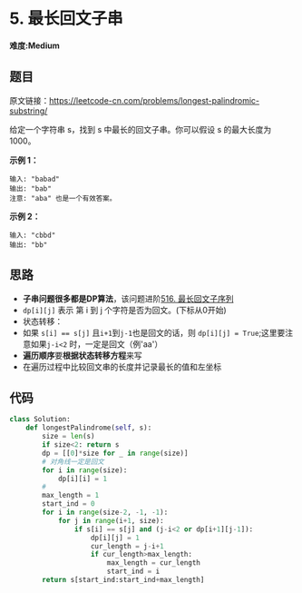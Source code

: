 # 5. 最长回文子串
**难度:Medium**
## 题目
原文链接：https://leetcode-cn.com/problems/longest-palindromic-substring/

给定一个字符串 s，找到 s 中最长的回文子串。你可以假设 s 的最大长度为 1000。

**示例 1：**
```
输入: "babad"
输出: "bab"
注意: "aba" 也是一个有效答案。
```
**示例 2：**
```
输入: "cbbd"
输出: "bb"
```

## 思路
* **子串问题很多都是DP算法**，该问题进阶[516. 最长回文子序列](https://github.com/czzbb/leetcode-python/blob/master/code/0516-%E6%9C%80%E9%95%BF%E5%9B%9E%E6%96%87%E5%AD%90%E5%BA%8F%E5%88%97.md)
* `dp[i][j]` 表示 第 i 到 j 个字符是否为回文。(下标从0开始)
* 状态转移：
* 如果 `s[i] == s[j]` 且`i+1`到`j-1`也是回文的话，则 `dp[i][j] = True`;这里要注意如果`j-i<2` 时，一定是回文（例'aa'）
* **遍历顺序**要**根据状态转移方程**来写
* 在遍历过程中比较回文串的长度并记录最长的值和左坐标

## 代码
```python
class Solution:
    def longestPalindrome(self, s):
        size = len(s)
        if size<2: return s
        dp = [[0]*size for _ in range(size)]
        # 对角线一定是回文
        for i in range(size):
            dp[i][i] = 1
        #
        max_length = 1
        start_ind = 0
        for i in range(size-2, -1, -1):
            for j in range(i+1, size):
                if s[i] == s[j] and (j-i<2 or dp[i+1][j-1]):
                    dp[i][j] = 1
                    cur_length = j-i+1
                    if cur_length>max_length:
                        max_length = cur_length
                        start_ind = i
        return s[start_ind:start_ind+max_length]
```
